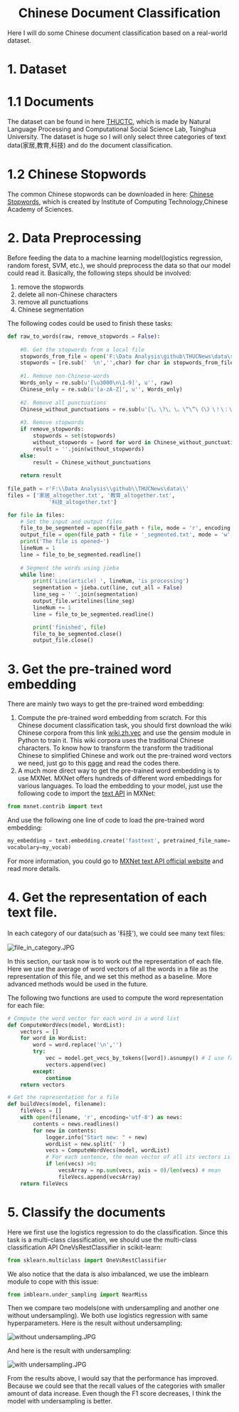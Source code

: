 <h1 align="center">Chinese Document Classification</h1>

Here I will do some Chinese document classification based on a real-world dataset.

# 1. Dataset

# 1.1 Documents
The dataset can be found in here [THUCTC](http://thuctc.thunlp.org/), which is made by Natural Language Processing and Computational Social Science Lab, Tsinghua University. The dataset is huge so I will only select three categories of text data(家居,教育,科技) and do the document classification. 
# 1.2 Chinese Stopwords
The common Chinese stopwords can be downloaded in here: [Chinese Stopwords](https://github.com/bright1993ff66/Text-Data-Analysis/blob/master/Document%20Classification/Chinese%20document%20classification/data/stopwords.txt), which is created by Institute of Computing Technology,Chinese Academy of Sciences.

# 2. Data Preprocessing

Before feeding the data to a machine learning model(logistics regression, random forest, SVM, etc.), we should preprocess the data so that our model could read it. Basically, the following steps should be involved:
1. remove the stopwords
2. delete all non-Chinese characters
3. remove all punctuations
4. Chinese segmentation

The following codes could be used to finish these tasks:

```Python
def raw_to_words(raw, remove_stopwords = False):
    
    #0. Get the stopwords from a local file
    stopwords_from_file = open('F:\Data Analysis\github\THUCNews\data\stopwords.txt','r').readlines()
    stopwords = [re.sub('  \n','',char) for char in stopwords_from_file]
    
    #1. Remove non-Chinese-words
    Words_only = re.sub(u'[\u3000\n\1-9]', u'', raw)
    Chinese_only = re.sub(u'[a-zA-Z]', u'', Words_only)
    
    #2. Remove all punctuations
    Chinese_without_punctuations = re.sub(u'[\，\?\、\。\“\”\《\》\！\：\；\？\-\ ]',u'', Chinese_only)
    
    #3. Remove stopwords
    if remove_stopwords:
        stopwords = set(stopwords)
        without_stopwords = [word for word in Chinese_without_punctuations if word not in stopwords]
        result = ''.join(without_stopwords)
    else:
        result = Chinese_without_punctuations
        
    return result
    
file_path = r'F:\\Data Analysis\\github\\THUCNews\data\\'
files = ['家居_altogether.txt', '教育_altogether.txt',
             '科技_altogether.txt']

for file in files:
    # Set the input and output files
    file_to_be_segmented = open(file_path + file, mode = 'r', encoding = 'UTF-8')
    output_file = open(file_path + file + '_segmented.txt', mode = 'w', encoding = 'UTF-8')
    print('The file is opened~')
    lineNum = 1
    line = file_to_be_segmented.readline()
        
    # Segment the words using jieba
    while line:
        print('Line(article) ', lineNum, 'is processing')
        segmentation = jieba.cut(line, cut_all = False)
        line_seg = ' '.join(segmentation)
        output_file.writelines(line_seg)
        lineNum += 1
        line = file_to_be_segmented.readline()

        print('finished', file)
        file_to_be_segmented.close()
        output_file.close()
```

# 3. Get the pre-trained word embedding

There are mainly two ways to get the pre-trained word embedding:

1. Compute the pre-trained word embedding from scratch. For this Chinese document classification task, you should first download the wiki Chinese corpora from this link [wiki.zh.vec](https://dumps.wikimedia.org/zhwiki/latest/zhwiki-latest-pages-articles.xml.bz2) and use the gensim module in Python to train it. This wiki corpora uses the traditional Chinese characters. To know how to transform the transform the traditional Chinese to simplified Chinese and work out the pre-trained word vectors we need, just go to this [page](https://github.com/bright1993ff66/Text-Data-Analysis/tree/master/Document%20Classification/Chinese%20document%20classification/Compute%20the%20word%20vectors%20from%20Chinese%20wiki) and read the codes there.
2. A much more direct way to get the pre-trained word embedding is to use MXNet. MXNet offers hundreds of different word embeddings for various languages. To load the embedding to your model, just use the following code to import the [text API](http://mxnet.incubator.apache.org/api/python/contrib/text.html) in MXNet:

  ```Python
  from mxnet.contrib import text
  ```

  And use the following one line of code to load the pre-trained word embedding:

  ```Python
  my_embedding = text.embedding.create('fasttext', pretrained_file_name='wiki.simple.vec',
  vocabulary=my_vocab)
  ```
  
  For more information, you could go to [MXNet text API official website](http://mxnet.incubator.apache.org/api/python/contrib/text.html) and read more details.
  
# 4. Get the representation of each text file.

In each category of our data(such as '科技'), we could see many text files:

![file_in_category.JPG](https://github.com/bright1993ff66/Text-Data-Analysis/blob/master/Document%20Classification/Chinese%20document%20classification/Pictures/file_in_category.JPG)

In this section, our task now is to work out the representation of each file. Here we use the average of word vectors of all the words in a file as the representation of this file, and we set this method as a baseline. More advanced methods would be used in the future.

The following two functions are used to compute the word representation for each file:

```Python
# Compute the word vector for each word in a word list
def ComputeWordVecs(model, WordList):
    vectors = []
    for word in WordList:
        word = word.replace('\n','')
        try:
            vec = model.get_vecs_by_tokens([word]).asnumpy() # I use fasttext in MXNet. I need to transform the result into numpy array
            vectors.append(vec)
        except:
            continue
    return vectors

# Get the representation for a file
def buildVecs(model, filename):
    fileVecs = []
    with open(filename, 'r', encoding='utf-8') as news:
        contents = news.readlines()
        for new in contents:
            logger.info("Start new: " + new)
            wordList = new.split(' ')
            vecs = ComputeWordVecs(model, wordList)
            # For each sentence, the mean vector of all its vectors is used to represent this sentence
            if len(vecs) >0:
                vecsArray = np.sum(vecs, axis = 0)/len(vecs) # mean
                fileVecs.append(vecsArray)
    return fileVecs
```

# 5. Classify the documents

Here we first use the logistics regression to do the classification. Since this task is a multi-class classification, we should use the multi-class classification API OneVsRestClassifier in scikit-learn:

```Python
from sklearn.multiclass import OneVsRestClassifier
```
We also notice that the data is also imbalanced, we use the imblearn module to cope with this issue:

```Python
from imblearn.under_sampling import NearMiss
```
Then we compare two models(one with undersampling and another one without undersampling). We both use logistics regression with same hyperparameters. Here is the result without undersampling:

![without undersampling.JPG](https://github.com/bright1993ff66/Text-Data-Analysis/blob/master/Document%20Classification/Chinese%20document%20classification/Pictures/Without%20undersampling.JPG)

And here is the result with undersampling:

![with undersampling.JPG](https://github.com/bright1993ff66/Text-Data-Analysis/blob/master/Document%20Classification/Chinese%20document%20classification/Pictures/With%20undersampling.JPG)

From the results above, I would say that the performance has improved. Because we could see that the recall values of the categories with smaller amount of data increase. Even though the F1 score decreases, I think the model with undersampling is better.
